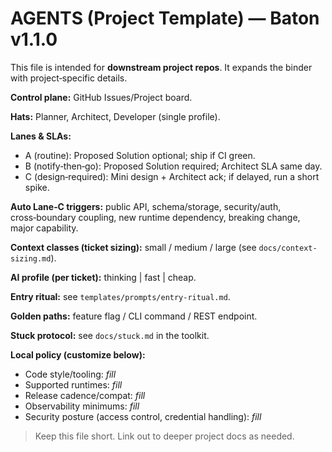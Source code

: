 # AGENTS (Project Template) — Baton v1.1.0

This file is intended for **downstream project repos**. It expands the binder with project‑specific details.

**Control plane:** GitHub Issues/Project board.

**Hats:** Planner, Architect, Developer (single profile).

**Lanes & SLAs:**

- A (routine): Proposed Solution optional; ship if CI green.
- B (notify‑then‑go): Proposed Solution required; Architect SLA same day.
- C (design‑required): Mini design + Architect ack; if delayed, run a short spike.

**Auto Lane‑C triggers:** public API, schema/storage, security/auth, cross‑boundary coupling, new runtime dependency, breaking change, major capability.

**Context classes (ticket sizing):** small / medium / large (see `docs/context-sizing.md`).

**AI profile (per ticket):** thinking | fast | cheap.

**Entry ritual:** see `templates/prompts/entry-ritual.md`.

**Golden paths:** feature flag / CLI command / REST endpoint.

**Stuck protocol:** see `docs/stuck.md` in the toolkit.

**Local policy (customize below):**

- Code style/tooling: _fill_
- Supported runtimes: _fill_
- Release cadence/compat: _fill_
- Observability minimums: _fill_
- Security posture (access control, credential handling): _fill_

> Keep this file short. Link out to deeper project docs as needed.
